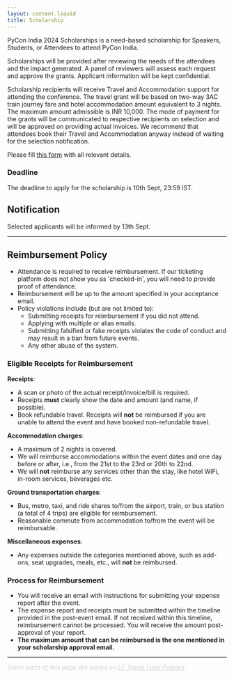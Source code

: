 ```yaml
---
layout: content.liquid
title: Scholarship
---
```


PyCon India 2024 Scholarships is a need-based scholarship for Speakers, Students, or Attendees to attend PyCon India.

Scholarships will be provided after reviewing the needs of the attendees and the impact generated. A panel of reviewers will assess each request and approve the grants. Applicant information will be kept confidential.

Scholarship recipients will receive Travel and Accommodation support for attending the conference. The travel grant will be based on two-way 3AC train journey fare and hotel accommodation amount equivalent to 3 nights. The maximum amount admissible is INR 10,000. The mode of payment for the grants will be communicated to respective recipients on selection and will be approved on providing actual invoices. We recommend that attendees book their Travel and Accommodation anyway instead of waiting for the selection notification. 

Please fill [this form](https://forms.gle/kHgrdxC8Xpm2MyfJ8) with all relevant details.

### Deadline
The deadline to apply for the scholarship is 10th Sept, 23:59 IST.

## Notification
Selected applicants will be informed by 13th Sept.

---
## Reimbursement Policy

- Attendance is required to receive reimbursement. If our ticketing platform does not show you as 'checked-in', you will need to provide proof of attendance.
- Reimbursement will be up to the amount specified in your acceptance email.
- Policy violations include (but are not limited to):
  - Submitting receipts for reimbursement if you did not attend.
  - Applying with multiple or alias emails.
  - Submitting falsified or fake receipts violates the code of conduct and may result in a ban from future events.
  - Any other abuse of the system.

### Eligible Receipts for Reimbursement


**Receipts**:  
- A scan or photo of the actual receipt/invoice/bill is required.
- Receipts **must** clearly show the date and amount (and name, if possible).
- Book refundable travel. Receipts will **not** be reimbursed if you are unable to attend the event and have booked non-refundable travel.

**Accommodation charges**:  
- A maximum of 2 nights is covered.
- We will reimburse accommodations within the event dates and one day before or after, i.e., from the 21st to the 23rd or 20th to 22nd.
- We will **not** reimburse any services other than the stay, like hotel WiFi, in-room services, beverages etc.

**Ground transportation charges**:  
- Bus, metro, taxi, and ride shares to/from the airport, train, or bus station (a total of 4 trips) are eligible for reimbursement.
- Reasonable commute from accommodation to/from the event will be reimbursable.

**Miscellaneous expenses**:  
- Any expenses outside the categories mentioned above, such as add-ons, seat upgrades, meals, etc., will **not** be reimbursed.

### Process for Reimbursement

- You will receive an email with instructions for submitting your expense report after the event.
- The expense report and receipts must be submitted within the timeline provided in the post-event email. If not received within this timeline, reimbursement cannot be processed. You will receive the amount post-approval of your report.
- **The maximum amount that can be reimbursed is the one mentioned in your scholarship approval email.**

---
<span style="color:lightgray"><em>Some parts of this page are based on <a style="color:lightgray" href="https://events.linuxfoundation.org/travel-fund-policies/">LF Travel Fund Policies</a>.</em><span>

